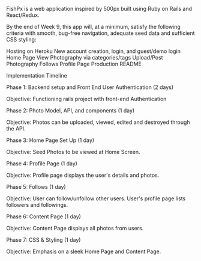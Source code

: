 FishPx is a web application inspired by 500px built using Ruby on Rails and React/Redux.

By the end of Week 9, this app will, at a minimum, satisfy the following criteria with smooth, bug-free navigation, adequate seed data and sufficient CSS styling:

 Hosting on Heroku
 New account creation, login, and guest/demo login
 Home Page
 View Photography via categories/tags
 Upload/Post Photography
 Follows
 Profile Page
 Production README


 Implementation Timeline

 Phase 1: Backend setup and Front End User Authentication (2 days)

 Objective: Functioning rails project with front-end Authentication

 Phase 2: Photo Model, API, and components (1 day)

 Objective: Photos can be uploaded, viewed, edited and destroyed through the API.

 Phase 3: Home Page Set Up (1 day)

 Objective: Seed Photos to be viewed at Home Screen.

 Phase 4: Profile Page (1 day)

 Objective: Profile page displays the user's details and photos.

 Phase 5: Follows (1 day)

 Objective: User can follow/unfollow other users. User's profile page lists followers and followings.

 Phase 6: Content Page (1 day)

 Objective: Content Page displays all photos from users.

 Phase 7: CSS & Styling (1 day)

 Objective: Emphasis on a sleek Home Page and Content Page.
